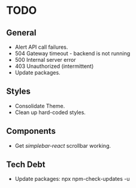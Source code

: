 # TODO

## General

- Alert API call failures.
- 504 Gateway timeout - backend is not running
- 500 Internal server error
- 403 Unauthorized (intermittent)
- Update packages.

## Styles

- Consolidate Theme.
- Clean up hard-coded styles.

## Components

- Get _simplebar-react_ scrollbar working.

## Tech Debt

- Update packages: npx npm-check-updates -u
